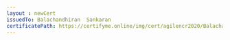 ```yaml
--- 
layout : newCert 
issuedTo: Balachandhiran  Sankaran 
certificatePath: https://certifyme.online/img/cert/agilencr2020/BalachandhiranSankaran_7b6c6.png
--- 
```

